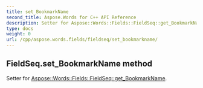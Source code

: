 ```yaml
---
title: set_BookmarkName
second_title: Aspose.Words for C++ API Reference
description: Setter for Aspose::Words::Fields::FieldSeq::get_BookmarkName. 
type: docs
weight: 0
url: /cpp/aspose.words.fields/fieldseq/set_bookmarkname/
---
```

## FieldSeq.set_BookmarkName method


Setter for [Aspose::Words::Fields::FieldSeq::get_BookmarkName](./get_bookmarkname/).

